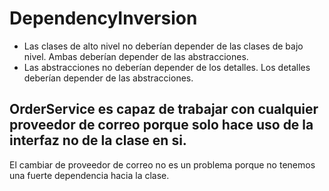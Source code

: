 # DependencyInversion


- Las clases de alto nivel no deberían depender de las clases de bajo nivel. Ambas deberían depender de las abstracciones.
- Las abstracciones no deberían depender de los detalles. Los detalles deberían depender de las abstracciones.

## OrderService es capaz de trabajar con cualquier proveedor de correo porque solo hace uso de la interfaz no de la clase en si.
El cambiar de proveedor de correo no es un problema porque  no tenemos una fuerte dependencia hacia la clase.
